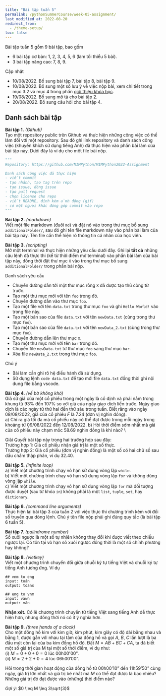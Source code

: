 ```yaml
---
title: "Bài tập tuần 5"
permalink: /pythonSummerCourse/week-05-assignment/
last_modified_at: 2022-08-20
redirect_from:
  - /theme-setup/
toc: false
---
```



Bài tập tuần 5 gồm 9 bài tập, bao gồm
- 6 bài tập cơ bản: 1, 2, 3, 4, 5, 6 (làm tối thiểu 5 bài).
- 3 bài tập nâng cao: 7, 8, 9.

Cập nhật
- 10/08/2022. Bổ sung bài tập 7, bài tập 8, bài tập 9.
- 10/08/2022. Bổ sung một số lưu ý về việc nộp bài, xem chi tiết trong mục 3.2 và mục 4 trong phần [giới thiệu khóa học](/pythonSummerCourse/).
- 19/08/2022. Bổ sung mô tả cho bài tập 2.
- 20/08/2022. Bổ sung câu hỏi cho bài tập 4.


## Danh sách bài tập

**Bài tập 1.** *(Github)* \
Tạo một repository public trên Github và thực hiện những công việc có thể làm đối với một repository. Sau đó ghi link repository và danh sách công việc (khuyến khích sử dụng tiếng Anh) đã thực hiện vào phần bài làm của bài tập này. Dưới đây là ví dụ cho một file bài nộp.

```py
"""
Repository: https://github.com/MIMPython/MIMPython2022-Assignment

Danh sách công việc đã thực hiện
- viết commit
- tạo nhánh, tạo tag trên repo
- tạo issue, đóng issue
- tạo pull request
- chọn license cho repo
- viết README, đính kèm ảnh động (gif)
- có một người khác đóng góp commit vào repo
"""
```

**Bài tập 2.** *(markdown)* \
Viết một file markdown (đuôi `md`) và đặt nó vào trong thư mục bổ sung `additionalFolder/`, sau đó ghi tên file markdown này vào phần bài làm của bài tập này. Tên file cần thể hiện rõ thông tin cá nhân của học viên.

**Bài tập 3.** *(scripting)* \
Mở một terminal và thực hiện những yêu cầu dưới đây. Ghi lại **tất cả** những câu lệnh đã thực thi (kể từ thời điểm mở terminal) vào phần bài làm của bài tập này, đồng thời đặt thư mục `X` vào trong thư mục bổ sung `additionalFolder/` trong phần bài nộp.

Danh sách yêu cầu
- Chuyển đường dẫn tới một thư mục rỗng `X` đã được tạo thủ công từ trước.
- Tạo một thư mục mới với tên `foo` trong đó.
- Chuyển đường dẫn vào thư mục `foo`.
- Tạo một file với tên `data.txt` trong thư mục `foo` và ghi `Hello World!` vào trong file này.
- Tạo một bản sao của file `data.txt` với tên `newData.txt` (cùng trong thư mục `foo`).
- Tạo một bản sao của file `data.txt` với tên `newData_2.txt` (cùng trong thư mục `foo`).
- Chuyển đường dẫn lên thư mục `X`.
- Tạo một thư mục mới với tên `bar` trong đó.
- Chuyển file `newData.txt` từ thư mục `foo` sang thư mục `bar`.
- Xóa file `newData_2.txt` trong thư mục `foo`.

Chú ý
- Bài làm cần ghi rõ hệ điều hành đã sử dụng.
- Sử dụng lệnh `code data.txt` để tạo mới file `data.txt` đồng thời ghi nội dung file bằng vscode.


**Bài tập 4.** *(về bờ không khó)* \
Giả sử giá của một cổ phiếu trong một ngày là cố định và phải nằm trong khung từ $93\%$ đến $107\%$ so với giá của ngày giao dịch liền trước. Ngày giao dịch là các ngày từ thứ hai đến thứ sáu trong tuần. Biết rằng vào ngày 08/08/2022, giá của cổ phiếu _F_ là 7.24 (đơn vị nghìn đồng). \
a) Chỉ ra giá tối đa mà cổ phiếu này có thể đạt được trong mỗi ngày trong khoảng từ 09/08/2022 đến 12/08/2022.
b) Hỏi thời điểm sớm nhất mà giá của cổ phiếu này chạm mốc 58.69 nghìn đồng là khi nào? \

Giải _Quyết_ bài tập này trong hai trường hợp sau đây: \
Trường hợp 1: Giá cổ phiếu nhận giá trị là một số thực. \
Trường hợp 2: Giá cổ phiếu (đơn vị nghìn đồng) là một số có hai chữ số sau dấu chấm thập phân, ví dụ $32.40$.


**Bài tập 5.** *(infinite loop)* \
a) Viết một chương trình chạy vô hạn sử dụng vòng lặp `while`. \
b) Viết một chương trình chạy vô hạn sử dụng vòng lặp `for` và không dùng vòng lặp `while`. \
c) Viết một chương trình chạy vô hạn sử dụng vòng lặp `for` mà đối tượng được duyệt (sau từ khóa `in`) không phải là một `list`, `tuple`, `set`, hay `dictionary`.


**Bài tập 6.** *(command line arguments)* \
Thực hiện lại bài tập 3 của tuần 2 với việc thực thi chương trình kèm với đối số truyền qua dòng lệnh. Chú ý tên file nộp phải ghi đúng quy tắc (là bài tập 6 tuần 5).


**Bài tập 7.** *(palindrome number)* \
Số xuôi ngược là một số tự nhiên không thay đổi khi được viết theo chiều ngược lại. Có tồn tại vô hạn số xuôi ngược đồng thời là một số chính phương hay không?


**Bài tập 8.** *(vietkey)* \
Viết một chương trình chuyển đổi giữa chuỗi ký tự tiếng Việt và chuỗi ký tự tiếng Anh tương ứng. Ví dụ

```
## vnm to eng
input: toán
output: toans

## eng to vnm
input: vawn
output: văn
```

**Nhận xét.** Có lẽ chương trình chuyển từ tiếng Việt sang tiếng Anh dễ thực hiện hơn, nhưng đồng thời nó có ít ý nghĩa hơn.


**Bài tập 9.** *(three hands of a clock)* \
Cho một đồng hồ kim với kim giờ, kim phút, kim giây có độ dài bằng nhau và bằng 1, được gắn với nhau tại tâm của đồng hồ và gọi $A$, $B$, $C$ lần lượt là ba đầu mút còn lại của ba kim đồng hồ đó. Đặt $M = AB + BC + CA$, ta đã biết một số giá trị của M tại một số thời điểm, ví dụ như: \
(i) $M = 0 + 0 + 0 = 0$ lúc 00h00'00". \
(ii) $M = 2 + 2 + 0 = 4$ lúc 06h00’00”.

Hỏi trong thời gian hoạt động của đồng hồ từ 00h00’10” đến 11h59’50” cùng ngày, giá trị lớn nhất và giá trị bé nhất mà $M$ có thể đạt được là bao nhiêu? Những giá trị đó đạt được vào (những) thời điểm nào?

*Gợi ý:* $0 \leq M \leq 3\sqrt{3}$
